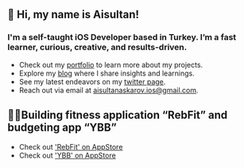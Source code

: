 ## 👋 Hi, my name is Aisultan! 
### I'm a self-taught iOS Developer based in Turkey. I’m a fast learner, curious, creative, and results-driven. 

* Check out my [portfolio](https://www.aisultanios.dev) to learn more about my projects.
* Explore my [blog](https://medium.com/@aisultan.askarov) where I share insights and learnings.
* See my latest endeavors on my [twitter page](https://twitter.com/aisultanios).
* Reach out via email at [aisultanaskarov.ios@gmail.com](aisultanaskarov.ios@gmail.com).

## 👨‍💻Building fitness application “RebFit” and budgeting app “YBB”
* Check out ['RebFit' on AppStore](https://apps.apple.com/us/app/rebfit-home-gym-workouts/id6443868811)
* Check out ['YBB' on AppStore](https://apps.apple.com/us/app/ybb-budget-expense-planner/id6467672552)

